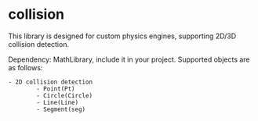 
collision
=========

This library is designed for custom physics engines, supporting 2D/3D collision detection.

Dependency: MathLibrary, include it in your project.
Supported objects are as follows:
```
- 2D collision detection
		- Point(Pt)
		- Circle(Circle)
		- Line(Line)
		- Segment(seg)